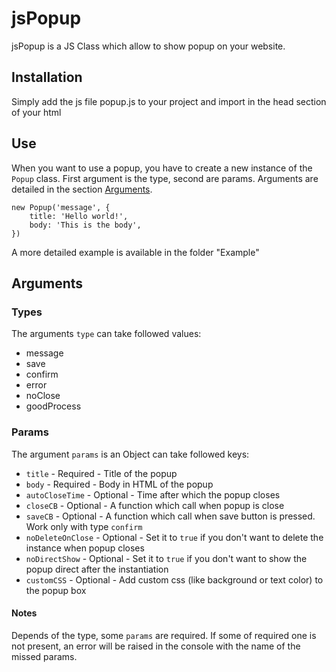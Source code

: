 # jsPopup
jsPopup is a JS Class which allow to show popup on your website.

## Installation
Simply add the js file popup.js to your project and import in the head section of your html

## Use
When you want to use a popup, you have to create a new instance of the `Popup` class. First argument is the type, second are params. Arguments are detailed in the section [Arguments](README.md#arguments).
```
new Popup('message', {
    title: 'Hello world!',
    body: 'This is the body',
})
```
A more detailed example is available in the folder "Example"

## Arguments
### Types
The arguments `type` can take followed values:
- message
- save
- confirm
- error
- noClose
- goodProcess

### Params
The argument `params` is an Object can take followed keys:
- `title` - Required - Title of the popup
- `body` - Required - Body in HTML of the popup
- `autoCloseTime` - Optional - Time after which the popup closes
- `closeCB` - Optional - A function which call when popup is close
- `saveCB` - Optional - A function which call when save button is pressed. Work only with type `confirm`
- `noDeleteOnClose` - Optional - Set it to `true` if you don't want to delete the instance when popup closes
- `noDirectShow` - Optional - Set it to `true` if you don't want to show the popup direct after the instantiation
- `customCSS` - Optional - Add custom css (like background or text color) to the popup box

#### Notes
Depends of the type, some `params` are required. If some of required one is not present, an error will be raised in the console with the name of the missed params.
